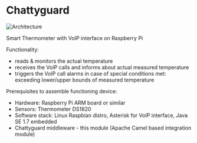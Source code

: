 Chattyguard
===========
![Architecture](http://www.rafalwarno.pl/wp-content/uploads/2014/03/chattyguard-600x400.gif)

Smart Thermometer with VoIP interface on Raspberry Pi

Functionality:
- reads & monitors the actual temperature 
- receives the VoIP calls and informs about actual measured temperature 
- triggers the VoIP call alarms in case of special conditions met: exceeding lower/upper bounds of measured temperature

Prerequisites to assemble functioning device:
- Hardware: Raspberry Pi ARM board or similar
- Sensors: Thermometer DS1820
- Software stack: Linux Raspbian distro, Asterisk for VoIP interface, Java SE 1.7 embedded
- Chattyguard middleware - this module (Apache Camel based integration module)



